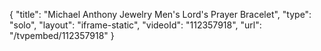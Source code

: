 {
    "title": "Michael Anthony Jewelry Men's Lord's Prayer Bracelet",
    "type": "solo",
    "layout": "iframe-static",
    "videoId": "112357918",
    "url": "\/tvpembed\/112357918"
}